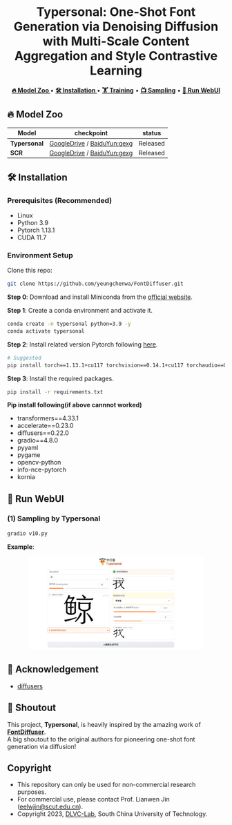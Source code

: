 
<div align=center>

# Typersonal: One-Shot Font Generation via Denoising Diffusion with Multi-Scale Content Aggregation and Style Contrastive Learning

</div>


<p align="center">
   <strong><a href="#🔥-model-zoo">🔥 Model Zoo </a></strong> •
   <strong><a href="#🛠️-installation">🛠️ Installation </a></strong> •
   <strong><a href="#🏋️-training">🏋️ Training</a></strong> •
   <strong><a href="#📺-sampling">📺 Sampling</a></strong> •
   <strong><a href="#📱-run-webui">📱 Run WebUI</a></strong>   
</p>


<!-- ## 📅 News -->

## 🔥 Model Zoo
| **Model**                                    | **checkpoint** | **status** |
|----------------------------------------------|----------------|------------|
| **Typersonal**                              | [GoogleDrive](https://drive.google.com/drive/folders/12hfuZ9MQvXqcteNuz7JQ2B_mUcTr-5jZ?usp=drive_link) / [BaiduYun:gexg](https://pan.baidu.com/s/19t1B7le8x8L2yFGaOvyyBQ) | Released  |
| **SCR**                                      | [GoogleDrive](https://drive.google.com/drive/folders/12hfuZ9MQvXqcteNuz7JQ2B_mUcTr-5jZ?usp=drive_link) / [BaiduYun:gexg](https://pan.baidu.com/s/19t1B7le8x8L2yFGaOvyyBQ) | Released     |



## 🛠️ Installation
### Prerequisites (Recommended)
- Linux
- Python 3.9
- Pytorch 1.13.1
- CUDA 11.7




### Environment Setup
Clone this repo:
```bash
git clone https://github.com/yeungchenwa/FontDiffuser.git
```

**Step 0**: Download and install Miniconda from the [official website](https://docs.conda.io/en/latest/miniconda.html).

**Step 1**: Create a conda environment and activate it.
```bash
conda create -n typersonal python=3.9 -y
conda activate typersonal
```

**Step 2**: Install related version Pytorch following [here](https://pytorch.org/get-started/previous-versions/).
```bash
# Suggested
pip install torch==1.13.1+cu117 torchvision==0.14.1+cu117 torchaudio==0.13.1 --extra-index-url https://download.pytorch.org/whl/cu117
```



**Step 3**: Install the required packages.
```bash
pip install -r requirements.txt
```

**Pip install following(if above cannnot worked)**
- transformers==4.33.1
- accelerate==0.23.0
- diffusers==0.22.0
- gradio==4.8.0
- pyyaml
- pygame
- opencv-python
- info-nce-pytorch
- kornia

<!-- ## 🏋️ Training
Training instructions...

## 📺 Sampling
Sampling instructions... -->

## 📱 Run WebUI
### (1) Sampling by Typersonal
```bash
gradio v10.py
```

**Example**:   
<p align="center">
<img src="figures/typersonaldemo.png" width="80%" height="auto">
</p>

<!-- ### (2) Sampling by Typersonal and Rendering by InstructPix2Pix
```bash
Coming Soon ...
``` -->

<!-- ## 🌄 Gallery
Gallery examples... -->

## 💙 Acknowledgement
- [diffusers](https://github.com/huggingface/diffusers)

## 🙌 Shoutout
This project, **Typersonal**, is heavily inspired by the amazing work of [**FontDiffuser**](https://github.com/yeungchenwa/FontDiffuser).  
A big shoutout to the original authors for pioneering one-shot font generation via diffusion!

## Copyright
- This repository can only be used for non-commercial research purposes.
- For commercial use, please contact Prof. Lianwen Jin (eelwjin@scut.edu.cn).
- Copyright 2023, [DLVC-Lab](http://www.dlvc-lab.net), South China University of Technology.


